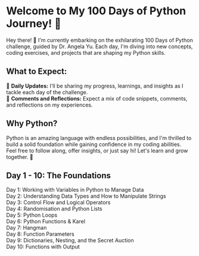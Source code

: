 # Welcome to My 100 Days of Python Journey! 🚀

Hey there! 👋 I'm currently embarking on the exhilarating 100 Days of Python challenge, guided by Dr. Angela Yu. Each day, I'm diving into new concepts, coding exercises, and projects that are shaping my Python skills.<br>

## What to Expect:
🌱 **Daily Updates:** I'll be sharing my progress, learnings, and insights as I tackle each day of the challenge.<br>
💬 **Comments and Reflections:** Expect a mix of code snippets, comments, and reflections on my experiences.<br>

## Why Python?
Python is an amazing language with endless possibilities, and I'm thrilled to build a solid foundation while gaining confidence in my coding abilities.<br>
Feel free to follow along, offer insights, or just say hi! Let's learn and grow together. 🌟<br>

## Day 1 - 10: The Foundations
Day 1: Working with Variables in Python to Manage Data <br>
Day 2: Understanding Data Types and How to Manipulate Strings <br>
Day 3: Control Flow and Logical Operators <br>
Day 4: Randomisation and Python Lists <br>
Day 5: Python Loops <br>
Day 6: Python Functions & Karel <br>
Day 7: Hangman <br>
Day 8: Function Parameters <br>
Day 9: Dictionaries, Nesting, and the Secret Auction <br>
Day 10: Functions with Output <br>
